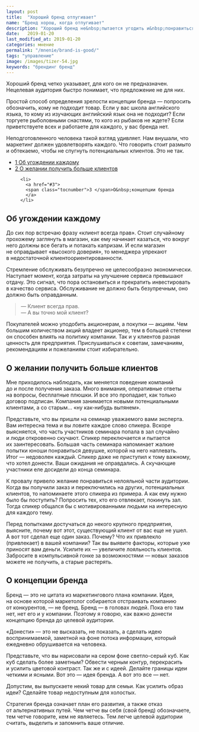 ```yaml
---
layout: post
title:  "Хороший бренд отпугивает"
name: "Бренд хорош, когда отпугивает"
description: "Хороший бренд не&nbsp;пытается угодить и&nbsp;понравиться каждому. Нецелевую аудиторию он&nbsp;отпугивает."
date:   2019-01-20
last_modified_at: 2019-01-20
categories: мнение
permalink: "/mnenie/brand-is-good/"
tags: "управление"
image: /images/tizer-54.jpg
keywords: "брендинг бренд"
---
```


<p>Хороший бренд четко указывает, для кого он&nbsp;не&nbsp;предназначен. Нецелевая аудитория быстро понимает, что предложение не&nbsp;для них.</p>
<p>Простой способ определения зрелости концепции бренда&nbsp;— попросить обозначить, кому не&nbsp;подходит товар. Если у&nbsp;вас школа английского языка, то&nbsp;кому из&nbsp;изучающих английский язык она не&nbsp;подходит? Если торгуете рыболовными снастями, то&nbsp;кого из&nbsp;рыбаков не&nbsp;ждете? Если приветствуете всех и&nbsp;работаете для каждого, у&nbsp;вас бренда нет.</p>
<p>Неподготовленного человека такой взгляд удивляет. Нам внушали, что маркетинг должен удовлетворять каждого. Что говорить стоит размыто и&nbsp;обтекаемо, чтобы не&nbsp;спугнуть потенциальных клиентов. Это не&nbsp;так.</p>

<nav class="toc">
<ul>
  <li>
    <a href="#1">
      <span class="tocnumber">1 </span>Об&nbsp;угождении каждому
    </a>
  </li>
  <li>
    <a href="#2">
      <span class="tocnumber">2 </span>О&nbsp;желании получить больше клиентов
    </a>
  </li>

      <li>
        <a href="#3">
        <span class="tocnumber">3 </span>О&nbsp;концепции бренда
        </a>
      </li>
</ul>
</nav>


<h2 id="1">Об&nbsp;угождении каждому</h2>
<p>До&nbsp;сих пор встречаю фразу «клиент всегда прав». Стоит случайному прохожему заглянуть в&nbsp;магазин, как ему начинает казаться, что вокруг него должны все бегать и&nbsp;потакать капризам. И&nbsp;если магазин не&nbsp;оправдывает «высокого доверия», то&nbsp;менеджера упрекают в&nbsp;недостаточной клиентоориентированности.</p>
<p>Стремление обслуживать безупречно не&nbsp;целесообразно экономически. Наступает момент, когда затраты на&nbsp;улучшение сервиса превышают отдачу. Это сигнал, что пора остановиться и&nbsp;прекратить инвестировать в&nbsp;качество сервиса. Обслуживание не&nbsp;должно быть безупречным, оно должно быть оправданным.</p>
<blockquote>
—&nbsp;Клиент всегда прав.<br />
—&nbsp;А&nbsp;вы&nbsp;точно мой клиент?
</blockquote>
<p>Покупателей можно уподобить акционерам, а&nbsp;покупки&nbsp;— акциям. Чем большим количеством акций владеет акционер, тем в&nbsp;большей степени он&nbsp;способен влиять на&nbsp;политику компании. Так и&nbsp;у&nbsp;клиентов разная ценность для предприятия. Прислушиваться к&nbsp;советам, замечаниям, рекомендациям и&nbsp;пожеланиям стоит избирательно.</p>
<h2 id="2">О&nbsp;желании получить больше клиентов</h2>
<p>Мне приходилось наблюдать, как меняется поведение компаний до&nbsp;и&nbsp;после получения заказа. Много внимания, оперативные ответы на&nbsp;вопросы, бесплатные плюшки. И&nbsp;все это пропадает, как только договор подписан. Компания занимается новыми потенциальными клиентами, а&nbsp;со&nbsp;старым... «ну&nbsp;как-нибудь вытянем».</p>
<p>Представьте, что вы&nbsp;пришли на&nbsp;семинар уважаемого вами эксперта. Вам интересна тема и&nbsp;вы&nbsp;ловите каждое слово спикера. Вскоре выясняется, что часть участников семинара попала в&nbsp;зал случайно и&nbsp;люди откровенно скучают. Спикер переключается и&nbsp;пытается их&nbsp;заинтересовать. Большая часть семинара напоминает жалкие попытки юноши понравиться девушке, которой на&nbsp;него наплевать. Итог&nbsp;— недоволен каждый. Спикер даже не&nbsp;приступил к&nbsp;тому важному, что хотел донести. Ваши ожидания не&nbsp;оправдались. А&nbsp;скучающие участники еле досидели до&nbsp;конца семинара. </p>

<p>К&nbsp;провалу привело желание понравиться нелояльной части аудитории. Когда вы&nbsp;получили заказ и&nbsp;переключились на&nbsp;других, потенциальных клиентов, то&nbsp;напоминаете этого спикера из&nbsp;примера. А как ему нужно было&nbsp;бы поступить? Попросить тех, кто его отвлекает, покинуть зал. Тогда спикер&nbsp;общался&nbsp;бы с&nbsp;мотивированными людьми на&nbsp;интересную для каждого тему. </p>
<p>Перед попытками достучаться до&nbsp;некого крупного предприятия, выясните, почему вот этот, существующий клиент от&nbsp;вас еще не&nbsp;ушел. А&nbsp;вот тот сделал еще один заказ. Почему? Что их&nbsp;привлекло (привлекает) в&nbsp;вашей компании? Так вы&nbsp;выявите факторы, которые уже приносят вам деньги. Усилите их&nbsp;— увеличите лояльность клиентов. Забросите в&nbsp;компульсивной гонке за&nbsp;возможностями&nbsp;— новых заказов можете не&nbsp;получить, а&nbsp;старые растерять.</p>
<h2 id="3">О&nbsp;концепции бренда</h2>
<p>Бренд&nbsp;— это не&nbsp;цитата из&nbsp;маркетингового плана компании. Идея, на&nbsp;основе которой маркетолог собирается отстраивать компанию от&nbsp;конкурентов,&nbsp;— не&nbsp;бренд. Бренд&nbsp;— в&nbsp;головах людей. Пока его там нет, нет его и&nbsp;у&nbsp;компании. Поэтому я&nbsp;говорю, как важно донести концепцию бренда до&nbsp;целевой аудитории.</p>
<p>«Донести»&nbsp;— это не&nbsp;высказать, не&nbsp;показать, а&nbsp;сделать идею воспринимаемой, заметной на&nbsp;фоне потока информации, который ежедневно обрушивается на&nbsp;человека.</p>
<p>Представьте, что вы&nbsp;нарисовали на&nbsp;сером фоне светло-серый куб. Как куб сделать более заметным? Обвести черным контур, перекрасить и&nbsp;усилить цветовой контраст. Так&nbsp;же и&nbsp;с&nbsp;идеей. Делайте границы идеи четкими и&nbsp;ясными. Вот это&nbsp;— идея бренда. А&nbsp;вот это все&nbsp;— нет.</p>
<p>Допустим, вы&nbsp;выпускаете некий товар для семьи. Как усилить образ идеи? Сделайте товар недоступным для холостых.</p>
<p>Стратегия бренда означает план его развития, а&nbsp;также отказ от&nbsp;альтернативных путей. Чем четче вы&nbsp;себя (свой бренд) обозначаете, тем четче говорите, кем не&nbsp;являетесь. Тем легче целевой аудитории считать, выделить и&nbsp;запомнить ваше отличие.</p>
